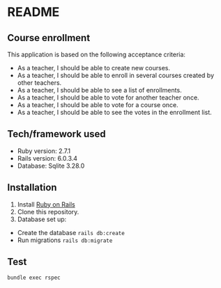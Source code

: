 # README

## Course enrollment

This application is based on the following acceptance criteria:
- As a teacher, I should be able to create new courses.
- As a teacher, I should be able to enroll in several courses created by other teachers.
- As a teacher, I should be able to see a list of enrollments.
- As a teacher, I should be able to vote for another teacher once.
- As a teacher, I should be able to vote for a course once.
- As a teacher, I should be able to see the votes in the enrollment list.

## Tech/framework used

- Ruby version: 2.7.1
- Rails version: 6.0.3.4
- Database: Sqlite 3.28.0

## Installation

1. Install [Ruby on Rails](https://edgeguides.rubyonrails.org/getting_started.html#creating-a-new-rails-project-installing-rails)
2. Clone this repository.
3. Database set up:
- Create the database `rails db:create`
- Run migrations `rails db:migrate`

## Test

`bundle exec rspec`